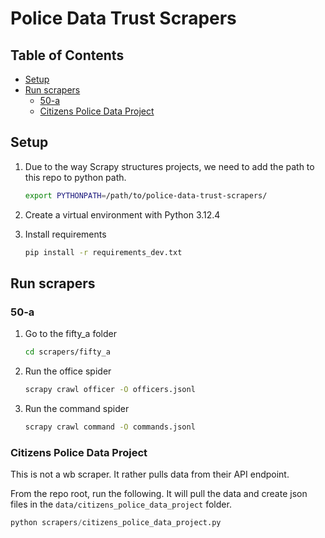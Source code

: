 # Police Data Trust Scrapers

<!-- START doctoc generated TOC please keep comment here to allow auto update -->
<!-- DON'T EDIT THIS SECTION, INSTEAD RE-RUN doctoc TO UPDATE -->
## Table of Contents

- [Setup](#setup)
- [Run scrapers](#run-scrapers)
  - [50-a](#50-a)
  - [Citizens Police Data Project](#citizens-police-data-project)

<!-- END doctoc generated TOC please keep comment here to allow auto update -->

## Setup
1. Due to the way Scrapy structures projects, we need to add the path to this repo to python path.

    ```bash
    export PYTHONPATH=/path/to/police-data-trust-scrapers/
    ```

2. Create a virtual environment with Python 3.12.4

3. Install requirements

    ```bash
    pip install -r requirements_dev.txt
    ```

## Run scrapers

### 50-a

1. Go to the fifty_a folder

    ```bash
    cd scrapers/fifty_a
    ```

2. Run the office spider

    ```bash
    scrapy crawl officer -O officers.jsonl
    ```

3. Run the command spider

    ```bash
    scrapy crawl command -O commands.jsonl
    ```

### Citizens Police Data Project

This is not a wb scraper. It rather pulls data from their API endpoint.

From the repo root, run the following. It will pull the data and create json files
in the `data/citizens_police_data_project` folder.

```python
python scrapers/citizens_police_data_project.py
```
